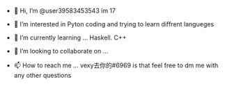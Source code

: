 - 👋 Hi, I’m @user39583453543 im 17
- 👀 I’m interested in Pyton coding and trying to learn diffrent langueges 
- 🌱 I’m currently learning ... Haskell. C++

- 💞️ I’m looking to collaborate on ...
- 📫 How to reach me ... vexy去你的#6969 is that feel free to dm me with any other questions 

<!---
user39583453543/user39583453543 is a ✨ special ✨ repository because its `README.md` (this file) appears on your GitHub profile.
You can click the Preview link to take a look at your changes.
--->
